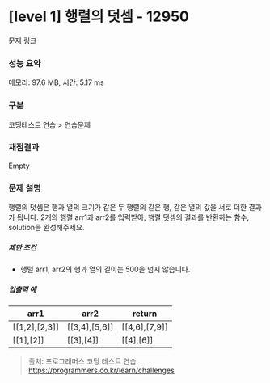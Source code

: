 # [level 1] 행렬의 덧셈 - 12950 

[문제 링크](https://school.programmers.co.kr/learn/courses/30/lessons/12950) 

### 성능 요약

메모리: 97.6 MB, 시간: 5.17 ms

### 구분

코딩테스트 연습 > 연습문제

### 채점결과

Empty

### 문제 설명

<p>행렬의 덧셈은 행과 열의 크기가 같은 두 행렬의 같은 행, 같은 열의 값을 서로 더한 결과가 됩니다. 2개의 행렬 arr1과 arr2를 입력받아, 행렬 덧셈의 결과를 반환하는 함수, solution을 완성해주세요.</p>

<h5>제한 조건</h5>

<ul>
<li>행렬 arr1, arr2의 행과 열의 길이는 500을 넘지 않습니다.</li>
</ul>

<h5>입출력 예</h5>
<table class="table">
        <thead><tr>
<th>arr1</th>
<th>arr2</th>
<th>return</th>
</tr>
</thead>
        <tbody><tr>
<td>[[1,2],[2,3]]</td>
<td>[[3,4],[5,6]]</td>
<td>[[4,6],[7,9]]</td>
</tr>
<tr>
<td>[[1],[2]]</td>
<td>[[3],[4]]</td>
<td>[[4],[6]]</td>
</tr>
</tbody>
      </table>

> 출처: 프로그래머스 코딩 테스트 연습, https://programmers.co.kr/learn/challenges